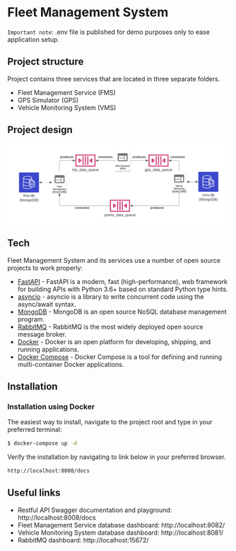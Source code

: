 # Fleet Management System

`Important note`: .env file is published for demo purposes only to ease application setup.

## Project structure
Project contains three services that are located in three separate folders.

- Fleet Management Service (FMS)
- GPS Simulator (GPS)
- Vehicle Monitoring System (VMS)

## Project design

![Alt text](https://github.com/Admir-Walker/Fleet-Management-System/blob/main/design.png)

## Tech
Fleet Management System and its services use a number of open source projects to work properly:

- [FastAPI] - FastAPI is a modern, fast (high-performance), web framework for building APIs with Python 3.6+ based on standard Python type hints.
- [asyncio] - asyncio is a library to write concurrent code using the async/await syntax.
- [MongoDB] - MongoDB is an open source NoSQL database management program.
- [RabbitMQ] - RabbitMQ is the most widely deployed open source message broker.
- [Docker] - Docker is an open platform for developing, shipping, and running applications. 
- [Docker Compose] - Docker Compose is a tool for defining and running multi-container Docker applications. 


## Installation
### Installation using Docker

The easiest way to install, navigate to the project root and type in your preferred terminal:
```sh
$ docker-compose up -d
```

Verify the installation by navigating to link below in your preferred browser.

```sh
http://localhost:8008/docs
```

## Useful links
- Restful API Swagger documentation and playground: http://localhost:8008/docs
- Fleet Management Service database dashboard: http://localhost:8082/
- Vehicle Monitoring System database dashboard: http://localhost:8081/
- RabbitMQ dashboard: http://localhost:15672/

[FastAPI]: https://fastapi.tiangolo.com/
[asyncio]: https://docs.python.org/3/library/asyncio.html
[MongoDB]: https://www.mongodb.com/
[RabbitMQ]: https://www.rabbitmq.com/
[Docker]: https://www.docker.com/
[Docker Compose]: https://docs.docker.com/compose/
